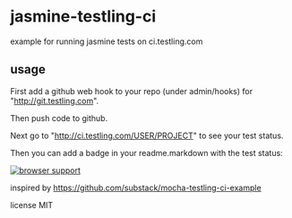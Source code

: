 jasmine-testling-ci
===================

example for running jasmine tests on ci.testling.com

usage
-------------------
First add a github web hook to your repo (under admin/hooks) for "http://git.testling.com".

Then push code to github.

Next go to "http://ci.testling.com/USER/PROJECT" to see your test status.

Then you can add a badge in your readme.markdown with the test status:

[![browser support](http://ci.testling.com/rickharris/jasmine-testling-ci.png)](http://ci.testling.com/rickharris/jasmine-testling-ci)

inspired by https://github.com/substack/mocha-testling-ci-example

license
MIT
